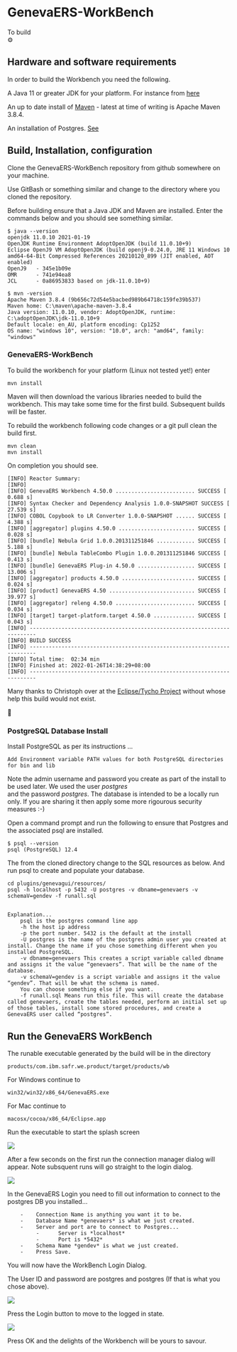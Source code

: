 # GenevaERS-WorkBench  
To build  
:gear:  

## Hardware and software requirements

In order to build the Workbench you need the following.

A Java 11 or greater JDK for your platform. For instance from [here](https://adoptopenjdk.net/)

An up to date install of [Maven](https://maven.apache.org/download.cgi) - latest at time of writing is Apache Maven 3.8.4.

An installation of Postgres. [See](https://www.postgresql.org/download/)



## Build, Installation, configuration

Clone the GenevaERS-WorkBench repository from github somewhere on your machine.

Use GitBash or something similar and change to the directory where you cloned the repository.

Before building ensure that a Java JDK and Maven are installed.
Enter the commands below and you should see something similar.

    $ java --version
    openjdk 11.0.10 2021-01-19
    OpenJDK Runtime Environment AdoptOpenJDK (build 11.0.10+9)
    Eclipse OpenJ9 VM AdoptOpenJDK (build openj9-0.24.0, JRE 11 Windows 10 amd64-64-Bit Compressed References 20210120_899 (JIT enabled, AOT enabled)
    OpenJ9   - 345e1b09e
    OMR      - 741e94ea8
    JCL      - 0a86953833 based on jdk-11.0.10+9)

    $ mvn -version
    Apache Maven 3.8.4 (9b656c72d54e5bacbed989b64718c159fe39b537)
    Maven home: C:\maven\apache-maven-3.8.4
    Java version: 11.0.10, vendor: AdoptOpenJDK, runtime: C:\adoptOpenJDK\jdk-11.0.10+9
    Default locale: en_AU, platform encoding: Cp1252
    OS name: "windows 10", version: "10.0", arch: "amd64", family: "windows"

### GenevaERS-WorkBench

To build the workbench for your platform (Linux not tested yet!) enter

    mvn install

Maven will then download the various libraries needed to build the workbench.
This may take some time for the first build. Subsequent builds will be faster.

To rebuild the workbench following code changes or a git pull clean the build first.

    mvn clean
    mvn install

On completion you should see.

    [INFO] Reactor Summary:
    [INFO]
    [INFO] GenevaERS Workbench 4.50.0 ......................... SUCCESS [  0.688 s]
    [INFO] Syntax Checker and Dependency Analysis 1.0.0-SNAPSHOT SUCCESS [ 27.539 s]
    [INFO] COBOL Copybook to LR Converter 1.0.0-SNAPSHOT ...... SUCCESS [  4.388 s]
    [INFO] [aggregator] plugins 4.50.0 ........................ SUCCESS [  0.028 s]
    [INFO] [bundle] Nebula Grid 1.0.0.201311251846 ............ SUCCESS [  5.188 s]
    [INFO] [bundle] Nebula TableCombo Plugin 1.0.0.201311251846 SUCCESS [  0.413 s]
    [INFO] [bundle] GenevaERS Plug-in 4.50.0 .................. SUCCESS [ 13.006 s]
    [INFO] [aggregator] products 4.50.0 ....................... SUCCESS [  0.024 s]
    [INFO] [product] GenevaERS 4.50 ........................... SUCCESS [ 39.977 s]
    [INFO] [aggregator] releng 4.50.0 ......................... SUCCESS [  0.034 s]
    [INFO] [target] target-platform.target 4.50.0 ............. SUCCESS [  0.043 s]
    [INFO] ------------------------------------------------------------------------
    [INFO] BUILD SUCCESS
    [INFO] ------------------------------------------------------------------------
    [INFO] Total time:  02:34 min
    [INFO] Finished at: 2022-01-26T14:38:29+08:00
    [INFO] ------------------------------------------------------------------------

Many thanks to Christoph over at the [Eclipse/Tycho Project](https://github.com/eclipse/tycho) without whose help this build would not exist.

:thinking:  

### PostgreSQL Database Install  
Install PostgreSQL as per its instructions ...  

	Add Environment variable PATH values for both PostgreSQL directories for bin and lib  

Note the admin username and password you create as part of the install to be used later. We used the user *postgres*  
and the password *postgres*.  The database is intended to be a locally run only.
If you are sharing it then apply some more rigourous security measures :-)

Open a command prompt and run the following to ensure that Postgres and the associated psql are installed.

    $ psql --version
    psql (PostgreSQL) 12.4

The from the cloned directory change to the SQL resources as below.
And run psql to create and populate your database. 

    cd plugins/genevagui/resources/
    psql -h localhost -p 5432 -U postgres -v dbname=genevaers -v schemaV=gendev -f runall.sql


    Explanation... 
        psql is the postgres command line app  
        -h the host ip address  
        -p the port number. 5432 is the default at the install  
        -U postgres is the name of the postgres admin user you created at install. Change the name if you chose something different when you installed PostgreSQL.  
        -v dbname=genevaers This creates a script variable called dbname and assigns it the value “genevaers”. That will be the name of the database.  
        -v schemaV=gendev is a script variable and assigns it the value “gendev”. That will be what the schema is named.  
        You can choose something else if you want.
        -f runall.sql Means run this file. This will create the database called genevaers, create the tables needed, perform an initial set up of those tables, install some stored procedures, and create a GenevaERS user called “postgres”.  



## Run the GenevaERS WorkBench

The runable executable generated by the build will be in the directory

    products/com.ibm.safr.we.product/target/products/wb

For Windows continue to 

    win32/win32/x86_64/GenevaERS.exe

For Mac continue to 

    macosx/cocoa/x86_64/Eclipse.app

Run the executable to start the splash screen 

<img src ="plugins/genevagui/splash.bmp">



After a few seconds on the first run the connection manager dialog will appear. Note subsquent runs will go straight to the login dialog.

<img src="docs/images/connection.png">



In the GenevaERS Login you need to fill out information to connect to the postgres DB you installed...  
```  
    -    Connection Name is anything you want it to be.
    -    Database Name *genevaers* is what we just created.
    -    Server and port are to connect to Postgres... 
         -	    Server is *localhost*
         -	    Port is *5432*  
    -    Schema Name *gendev* is what we just created.  
    -    Press Save.  
```



You will now have the WorkBench Login Dialog. 

The User ID and password are postgres and postgres (If that is what you chose above). 


<img src="docs/images/password.png">


Press the Login button to move to the logged in state. 


<img src="docs/images/login.png">


Press OK and the delights of the Workbench will be yours to savour.
